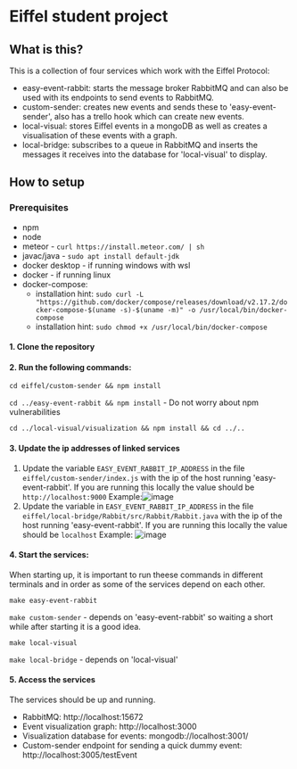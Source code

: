 # Eiffel student project
## What is this?
This is a collection of four services which work with the Eiffel Protocol:

* easy-event-rabbit: starts the message broker RabbitMQ and can also be used with its endpoints to send events to RabbitMQ.
* custom-sender: creates new events and sends these to 'easy-event-sender', also has a trello hook which can create new events.
* local-visual: stores Eiffel events in a mongoDB as well as creates a visualisation of these events with a graph.
* local-bridge: subscribes to a queue in RabbitMQ and inserts the messages it receives into the database for 'local-visual' to display.


## How to setup
### Prerequisites
* npm
* node
* meteor - `curl https://install.meteor.com/ | sh`
* javac/java - `sudo apt install default-jdk`
* docker desktop - if running windows with wsl
* docker - if running linux
* docker-compose:
  * installation hint: `sudo curl -L "https://github.com/docker/compose/releases/download/v2.17.2/docker-compose-$(uname -s)-$(uname -m)" -o /usr/local/bin/docker-compose`
  * installation hint: `sudo chmod +x /usr/local/bin/docker-compose`

#### 1. Clone the repository
#### 2. Run the following commands:
`cd eiffel/custom-sender && npm install`

`cd ../easy-event-rabbit && npm install` - Do not worry about npm vulnerabilities

`cd ../local-visual/visualization && npm install && cd ../..`

#### 3. Update the ip addresses of linked services
1. Update the variable `EASY_EVENT_RABBIT_IP_ADDRESS` in the file `eiffel/custom-sender/index.js` with the ip of the host running 'easy-event-rabbit'.
  If you are running this locally the value should be `http://localhost:9000`
  Example:![image](https://user-images.githubusercontent.com/48869436/230098646-01ca8053-09bb-4896-9f6a-222ee23ed75f.png)
2. Update the variable in `EASY_EVENT_RABBIT_IP_ADDRESS` in the file `eiffel/local-bridge/Rabbit/src/Rabbit/Rabbit.java` with the ip of the host running 'easy-event-rabbit'.
  If you are running this locally the value should be `localhost`
  Example: ![image](https://user-images.githubusercontent.com/48869436/230100445-1967f201-f335-4f16-a8eb-0666a89a2447.png)

#### 4. Start the services:
When starting up, it is important to run theese commands in different terminals and in order as some of the services depend on each other.

`make easy-event-rabbit`

`make custom-sender` - depends on 'easy-event-rabbit' so waiting a short while after starting it is a good idea.

`make local-visual`

`make local-bridge` - depends on 'local-visual'

#### 5. Access the services
The services should be up and running.

* RabbitMQ: http://localhost:15672
* Event visualization graph: http://localhost:3000
* Visualization database for events: mongodb://localhost:3001/
* Custom-sender endpoint for sending a quick dummy event: http://localhost:3005/testEvent
